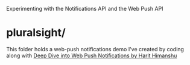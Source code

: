 Experimenting with the Notifications API and the Web Push API

# pluralsight/

This folder holds a web-push notifications demo I've created 
by coding along with [Deep Dive into Web Push Notifications by Harit Himanshu](https://app.pluralsight.com/library/courses/web-push-notifications-deep-dive/table-of-contents)
